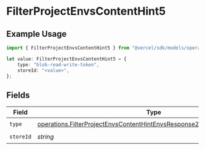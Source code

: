 # FilterProjectEnvsContentHint5

## Example Usage

```typescript
import { FilterProjectEnvsContentHint5 } from "@vercel/sdk/models/operations";

let value: FilterProjectEnvsContentHint5 = {
    type: "blob-read-write-token",
    storeId: "<value>",
};
```

## Fields

| Field                                                                                                                                                                  | Type                                                                                                                                                                   | Required                                                                                                                                                               | Description                                                                                                                                                            |
| ---------------------------------------------------------------------------------------------------------------------------------------------------------------------- | ---------------------------------------------------------------------------------------------------------------------------------------------------------------------- | ---------------------------------------------------------------------------------------------------------------------------------------------------------------------- | ---------------------------------------------------------------------------------------------------------------------------------------------------------------------- |
| `type`                                                                                                                                                                 | [operations.FilterProjectEnvsContentHintEnvsResponse200ApplicationJSONType](../../models/operations/filterprojectenvscontenthintenvsresponse200applicationjsontype.md) | :heavy_check_mark:                                                                                                                                                     | N/A                                                                                                                                                                    |
| `storeId`                                                                                                                                                              | *string*                                                                                                                                                               | :heavy_check_mark:                                                                                                                                                     | N/A                                                                                                                                                                    |
